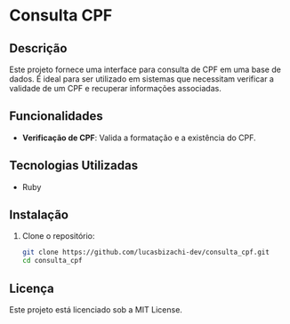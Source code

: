 # Consulta CPF

## Descrição

Este projeto fornece uma interface para consulta de CPF em uma base de dados. É ideal para ser utilizado em sistemas que necessitam verificar a validade de um CPF e recuperar informações associadas.

## Funcionalidades

- **Verificação de CPF**: Valida a formatação e a existência do CPF.

## Tecnologias Utilizadas

- Ruby

## Instalação

1. Clone o repositório:

   ```bash
   git clone https://github.com/lucasbizachi-dev/consulta_cpf.git
   cd consulta_cpf
   ```
   
## Licença
Este projeto está licenciado sob a MIT License.

